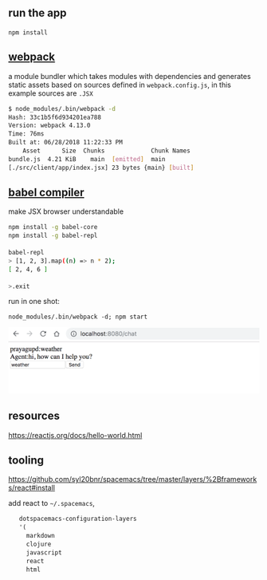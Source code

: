 
run the app
-----------

```
npm install
```

[webpack](https://webpack.js.org/concepts/) 
-----------

a module bundler which takes modules with dependencies and generates static assets
based on sources defined in `webpack.config.js`, in this example sources are `.JSX`

```bash
$ node_modules/.bin/webpack -d
Hash: 33c1b5f6d934201ea788
Version: webpack 4.13.0
Time: 76ms
Built at: 06/28/2018 11:22:33 PM
    Asset      Size  Chunks             Chunk Names
bundle.js  4.21 KiB    main  [emitted]  main
[./src/client/app/index.jsx] 23 bytes {main} [built]
```

[babel compiler](https://babeljs.io/docs/en/)
----------

make JSX browser understandable

```bash
npm install -g babel-core
npm install -g babel-repl

babel-repl
> [1, 2, 3].map((n) => n * 2);
[ 2, 4, 6 ]

>.exit
```

run in one shot:

```
node_modules/.bin/webpack -d; npm start
```

![](chat.png)

resources
---------

https://reactjs.org/docs/hello-world.html

tooling
--------

https://github.com/syl20bnr/spacemacs/tree/master/layers/%2Bframeworks/react#install

add react to `~/.spacemacs`, 

```lisp
   dotspacemacs-configuration-layers                                                                
   '(                                                                                               
     markdown                                                                                       
     clojure                                                                                        
     javascript                                                                                     
     react                                                                                          
     html
```
